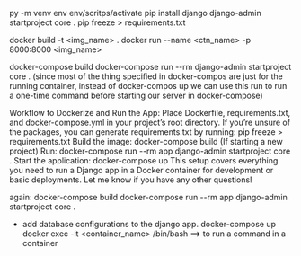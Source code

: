 py -m venv env
env/scritps/activate
pip install django
django-admin startproject core .
pip freeze > requirements.txt


docker build -t <img_name> .
docker run --name <ctn_name> -p 8000:8000 <img_name>

docker-compose build
docker-compose run --rm <service-name> django-admin startproject core .
(since most of the thing specified in docker-compos are just for
the running container, instead of docker-compos up we can use this run to run a one-time command before starting our server in docker-compose)

Workflow to Dockerize and Run the App:
Place Dockerfile, requirements.txt, and docker-compose.yml in your project’s root directory.
If you’re unsure of the packages, you can generate requirements.txt by running:
pip freeze > requirements.txt
Build the image:
docker-compose build
(If starting a new project) Run:
docker-compose run --rm app django-admin startproject core .
Start the application:
docker-compose up
This setup covers everything you need to run a Django app in a Docker container for development or basic deployments. Let me know if you have any other questions!

again:
docker-compose build
docker-compose run --rm app django-admin startproject core .
- add database configurations to the django app.
docker-compose up
docker exec -it <container_name> /bin/bash ==> to run a command in a container